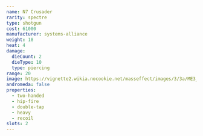 ```yaml
---
name: N7 Crusader
rarity: spectre
type: shotgun
cost: 61000
manufacturer: systems-alliance
weight: 18
heat: 4
damage:
  dieCount: 2
  dieType: 10
  type: piercing
range: 20
image: https://vignette2.wikia.nocookie.net/masseffect/images/3/3a/ME3_N7_Crusader_Shotgun.png/revision/latest?cb=20120317201234
andromeda: false
properties:
  - two-handed
  - hip-fire
  - double-tap
  - heavy
  - recoil
slots: 2
---
```


